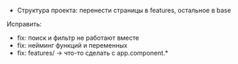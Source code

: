 - Структура проекта: перенести страницы в features, остальное в base

Исправить:
- fix: поиск и фильтр не работают вместе
- fix: нейминг функций и переменных
- fix: features/ -> что-то сделать с app.component.*

